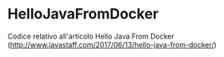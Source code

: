 # HelloJavaFromDocker
Codice relativo all'articolo Hello Java From Docker (http://www.javastaff.com/2017/06/13/hello-java-from-docker/)
